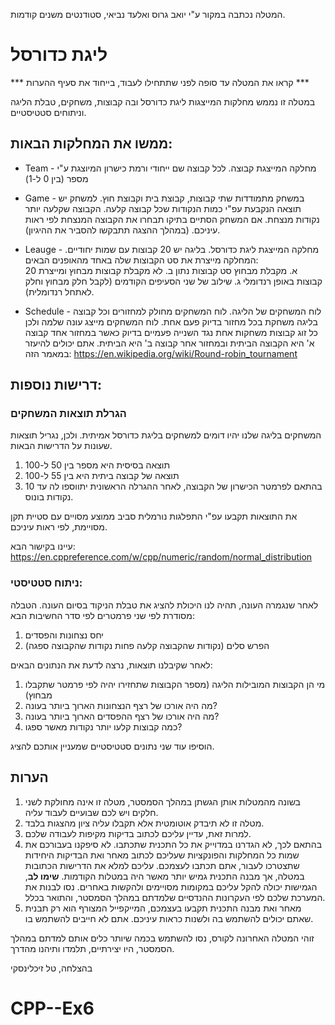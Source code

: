 המטלה נכתבה במקור ע"י יואב גרוס ואלעד נביאי, סטודנטים משנים קודמות.

# ליגת כדורסל

*** קראו את המטלה עד סופה לפני שתתחילו לעבוד, בייחוד את סעיף ההערות ***

במטלה זו נממש מחלקות המייצגות ליגת כדורסל ובה קבוצות, משחקים, טבלת הליגה וניתוחים סטטיסטיים.

 ## ממשו את המחלקות הבאות:

 - Team - מחלקה המייצגת קבוצה. לכל קבוצה שם ייחודי ורמת כישרון המיוצגת ע"י מספר (בין 0 ל-1)

 - Game - במשחק מתמודדות שתי קבוצות, קבוצת בית וקבוצת חוץ. למשחק יש תוצאה הנקבעת עפ"י כמות הנקודות שכל קבוצה קלעה. הקבוצה שקלעה יותר נקודות מנצחת. אם המשחק הסתיים בתיקו תבחרו את הקבוצה המנצחת לפי ראות עיניכם. (במהלך ההצגה תתבקשו להסביר את ההיגיון). 

 - Leauge - מחלקה המייצגת ליגת כדורסל. בליגה יש 20 קבוצות עם שמות יחודיים.
 המחלקה מייצרת את סט הקבוצות שלה באחד מהאופנים הבאים:  
 א. מקבלת מבחוץ סט קבוצות נתון
 ב. לא מקבלת קבוצות מבחוץ ומייצרת 20 קבוצות באופן רנדומלי
 ג. שילוב של שני הסעיפים הקודמים (לקבל חלק מבחוץ וחלק לאתחל רנדומלית). 

 - Schedule - לוח המשחקים של הליגה. לוח המשחקים מחולק למחזורים וכל קבוצה בליגה משחקת בכל מחזור בדיוק פעם אחת. לוח המשחקים מייצג עונה שלמה ולכן כל זוג קבוצות משחקות אחת נגד השנייה פעמיים בדיוק כאשר במחזור אחד קבוצה א' היא הקבוצה הביתית ובמחזור אחר קבוצה ב' היא הביתית. 
 אתם יכולים להיעזר במאמר הזה: https://en.wikipedia.org/wiki/Round-robin_tournament 

 ## דרישות נוספות:

### הגרלת תוצאות המשחקים  

המשחקים בליגה שלנו יהיו דומים למשחקים בליגת כדורסל אמיתית. ולכן, נגריל תוצאות שעונות על הדרישות הבאות.

1. תוצאה בסיסית היא מספר בין 50 ל-100
2. תוצאה של קבוצה ביתית היא בין 55 ל-100
3. בהתאם לפרמטר הכישרון של הקבוצה, לאחר ההגרלה הראשונית יתווספו לה עד 10 נקודות בונוס. 

את התוצאות תקבעו עפ"י התפלגות נורמלית סביב ממוצע מסויים עם סטיית תקן מסויימת, לפי ראות עיניכם. 
 
עיינו בקישור הבא: https://en.cppreference.com/w/cpp/numeric/random/normal_distribution 

### ניתוח סטטיסטי:  

לאחר שנגמרה העונה, תהיה לנו היכולת להציג את טבלת הניקוד בסיום העונה. הטבלה מסודרת לפי שני פרמטרים לפי סדר החשיבות הבא:  
1. יחס נצחונות והפסדים
2. הפרש סלים (נקודות שהקבוצה קלעה פחות נקודות שהקבוצה ספגה)

לאחר שקיבלנו תוצאות, נרצה לדעת את הנתונים הבאים:  

1. מי הן הקבוצות המובילות הליגה (מספר הקבוצות שתחזירו יהיה לפי פרמטר שתקבלו מבחוץ)
2. מה היה אורכו של רצף הנצחונות הארוך ביותר בעונה?
3. מה היה אורכו של רצף ההפסדים הארוך ביותר בעונה?
4. כמה קבוצות קלעו יותר נקודות מאשר ספגו?

הוסיפו עוד שני נתונים סטטיסטיים שמעניין אותכם להציג. 

## הערות

1. בשונה מהמטלות אותן הגשתן במהלך הסמסטר, מטלה זו אינה מחולקת לשני חלקים ויש לכם שבועיים לעבוד עליה. 
2. מטלה זו לא תיבדק אוטומטית אלא תקבלו עליה ציון מהצגות בלבד.
3. למרות זאת, עדיין עליכם לכתוב בדיקות מקיפות לעבודה שלכם.
4. בהתאם לכך, לא הגדרנו במדוייק את כל התכנית שתכתבו. לא סיפקנו בעבורכם את שמות כל המחלקות והפונקציות שעליכם לכתוב מאחר ואת הבדיקות היחידות שתצטרכו לעבור, אתם תכתבו לעצמכם. עליכם למלא את הדרישות הכתובות במטלה, אך מבנה התכנית גמיש יותר מאשר היה במטלות הקודמות. 
**שימו לב**, הגמישות יכולה להקל עליכם במקומות מסויימים ולהקשות באחרים. נסו לבנות את המערכת שלכם לפי העקרונות ההנדסיים שלמדתם במהלך הסמסטר, והתואר בכלל.
5. מאחר ואת מבנה התכנית תקבעו בעצמכם, המייקפייל המצורף הוא רק תבנית שאתם יכולים להשתמש בה ולשנות כראות עיניכם. אתם לא חייבים להשתמש בו.

זוהי המטלה האחרונה לקורס, נסו להשתמש בכמה שיותר כלים אותם למדתם במהלך הסמסטר, היו יצירתיים, תלמדו ותיהנו מהדרך.

בהצלחה, 
טל זיכלינסקי
# CPP--Ex6
